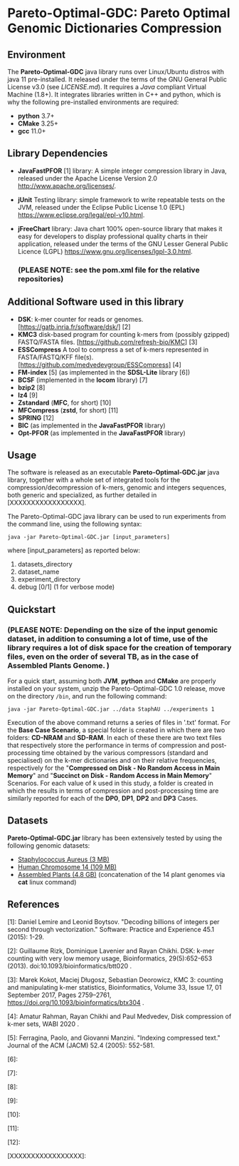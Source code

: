 # Pareto-Optimal-GDC: Pareto Optimal Genomic Dictionaries Compression

## Environment

The **Pareto-Optimal-GDC** java library runs over Linux/Ubuntu distros with java 11 pre-installed. It released under the terms of the GNU General Public License v3.0 (see *LICENSE.md*). It requires a *Java* compliant Virtual Machine (1.8+).  It integrates libraries written in C++ and python, which is why the following pre-installed environments are required: 

- **python** 3.7+
- **CMake** 3.25+
- **gcc** 11.0+


## Library Dependencies

- **JavaFastPFOR** [1] library: A simple integer compression library in Java, released under the Apache License Version 2.0 http://www.apache.org/licenses/.

- **jUnit** Testing library: simple framework to write repeatable tests on the JVM, released under the Eclipse Public License 1.0 (EPL) https://www.eclipse.org/legal/epl-v10.html. 

- **jFreeChart** library: Java chart 100% open-source library that makes it easy for developers to display professional quality charts in their application, released under the terms of the GNU Lesser General Public Licence (LGPL) https://www.gnu.org/licenses/lgpl-3.0.html.

  ### (PLEASE NOTE: see the pom.xml file for the relative repositories)


## Additional Software used in this library

- **DSK**: k-mer counter for reads or genomes. [https://gatb.inria.fr/software/dsk/] [2]
- **KMC3** disk-based program for counting k-mers from (possibly gzipped) FASTQ/FASTA files. [https://github.com/refresh-bio/KMC] [3]
- **ESSCompress** A tool to compress a set of k-mers represented in FASTA/FASTQ/KFF file(s). [https://github.com/medvedevgroup/ESSCompress] [4]
- **FM-index** [5] (as implemented in the **SDSL-Lite** library [6])
- **BCSF** (implemented in the **locom** library) [7]
- **bzip2** [8]
- **lz4** [9]
- **Zstandard** (**MFC**, for short) [10]
- **MFCompress** (**zstd**, for short) [11]
- **SPRING** [12]
- **BIC** (as implemented in the **JavaFastPFOR** library)
- **Opt-PFOR** (as implemented in the **JavaFastPFOR** library)



## Usage

The software is released as an executable **Pareto-Optimal-GDC.jar** java library, together with a whole set of integrated tools for the compression/decompression of k-mers, genomic and integers sequences, both generic and specialized, as further detailed in [XXXXXXXXXXXXXXXXX]. 

The Pareto-Optimal-GDC java library can be used to run experiments from the command line, using the following syntax:


`java -jar Pareto-Optimal-GDC.jar [input_parameters]`

where [input_parameters] as reported below:
1) datasets_directory
2) dataset_name 
3) experiment_directory 
4) debug [0/1] (1 for verbose mode)


## Quickstart

### (PLEASE NOTE: Depending on the size of the input genomic dataset, in addition to consuming a lot of time, use of the library requires a lot of disk space for the creation of temporary files, even on the order of several TB, as in the case of Assembled Plants Genome. )

For a quick start, assuming both **JVM**, **python** and **CMake** are properly installed on your system, unzip the Pareto-Optimal-GDC 1.0 release, move on the directory `/bin`, and run the following command:

`java -jar Pareto-Optimal-GDC.jar ../data StaphAU ../experiments 1`


Execution of the above command returns a series of files in '.txt' format. For the **Base Case Scenario**, a special folder is created in which there are two folders: **CD-NRAM** and **SD-RAM**. In each of these there are two text files that respectively store the performance in terms of compression and post-processing time obtained by the various compressors (standard and specialised) on the k-mer dictionaries and on their relative frequencies, respectively for the "**Compressed on Disk - No Random Access in Main Memory**" and "**Succinct on Disk - Random Access in Main Memory**" Scenarios. For each value of k used in this study, a folder is created in which the results in terms of compression and post-processing time are similarly reported for each of the **DP0**, **DP1**, **DP2** and **DP3** Cases.



## Datasets

**Pareto-Optimal-GDC.jar** library has been extensively tested by using the following genomic datasets:
- [Staphylococcus Aureus (3 MB)](https://www.ncbi.nlm.nih.gov/nuccore/NC_010079.1?report=fasta)
- [Human Chromosome 14 (109 MB)](https://www.ncbi.nlm.nih.gov/assembly/GCF_000001405.14/)
- [Assembled Plants (4.8 GB)](http://afproject.org/media/genome/std/assembled/plants/dataset/assembled-plants.zip) (concatenation of the 14 plant genomes via **cat** linux command)


## References
[1]: Daniel Lemire and Leonid Boytsov. "Decoding billions of integers per second through vectorization." Software: Practice and Experience 45.1 (2015): 1-29.

[2]: Guillaume Rizk, Dominique Lavenier and Rayan Chikhi. DSK: k-mer counting with very low memory usage, Bioinformatics, 29(5):652-653 (2013). doi:10.1093/bioinformatics/btt020 .

[3]:  Marek Kokot, Maciej Długosz, Sebastian Deorowicz, KMC 3: counting and manipulating k-mer statistics, Bioinformatics, Volume 33, Issue 17, 01 September 2017, Pages 2759–2761, https://doi.org/10.1093/bioinformatics/btx304 .

[4]: Amatur Rahman, Rayan Chikhi and Paul Medvedev, Disk compression of k-mer sets, WABI 2020 .

[5]: Ferragina, Paolo, and Giovanni Manzini. "Indexing compressed text." Journal of the ACM (JACM) 52.4 (2005): 552-581.

[6]: 

[7]:

[8]:

[9]:

[10]:

[11]:

[12]:

[XXXXXXXXXXXXXXXXX]:

